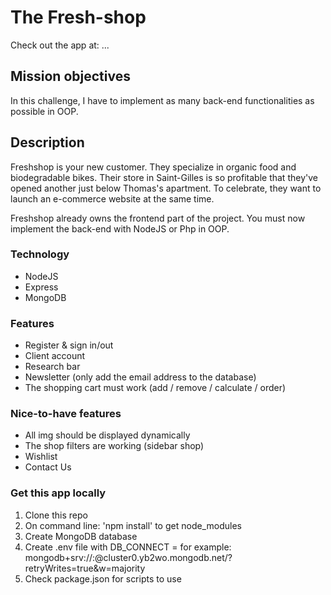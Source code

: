 # The Fresh-shop
Check out the app at: ...

## Mission objectives
In this challenge, I have to implement as many back-end functionalities as possible in OOP. 

## Description
Freshshop is your new customer. They specialize in organic food and biodegradable bikes. Their store in Saint-Gilles is so profitable that they've opened another just below Thomas's apartment. To celebrate, they want to launch an e-commerce website at the same time.

Freshshop already owns the frontend part of the project. You must now implement the back-end with NodeJS or Php in OOP.

### Technology

- NodeJS
- Express
- MongoDB

### Features

- Register & sign in/out
- Client account
- Research bar
- Newsletter (only add the email address to the database)
- The shopping cart must work (add / remove / calculate / order)

### Nice-to-have features

- All img should be displayed dynamically
- The shop filters are working (sidebar shop)
- Wishlist
- Contact Us

### Get this app locally

1. Clone this repo
2. On command line: 'npm install' to get node_modules
3. Create MongoDB database
4. Create .env file with DB_CONNECT = <connection to Mongodb> for example: mongodb+srv://<USERNAME>:<DBPASSWORD>@cluster0.yb2wo.mongodb.net/<DBNAME>?retryWrites=true&w=majority
5. Check package.json for scripts to use
